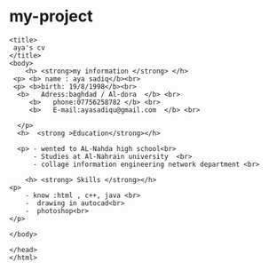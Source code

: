 # my-project
<html>
<head>

    <title>
     aya's cv  
    </title>
    <body>
        <h> <strong>my information </strong> </h>
     <p> <b> name : aya sadiq</b><br>
     <p> <b>birth: 19/8/1998</b><br>
      <b>   Adress:baghdad / Al-dora  </b> <br>
		 <b>   phone:07756258782 </b> <br>
		 <b>   E-mail:ayasadiqu@gmail.com  </b> <br>

      </p>
      <h>  <strong >Education</strong></h>

      <p> - wented to AL-Nahda high school<br>
          - Studies at Al-Nahrain university  <br>
          - collage information engineering network department <br>
          
        <h> <strong> Skills </strong></h>
    <p>
        - know :html , c++, java <br>
        -  drawing in autocad<br>
        -  photoshop<br>
    </p>
    
    </body>

    </head>
    </html>
